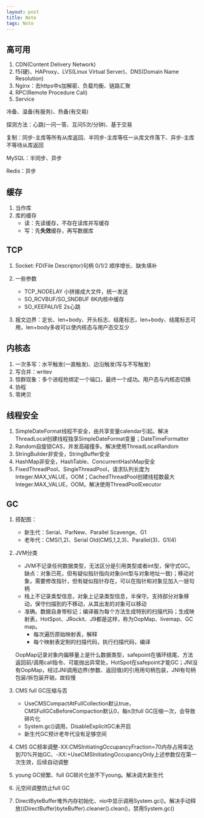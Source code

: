 ```yaml
---
layout: post
title: Note
tags: Note
---
```


## 高可用

1. CDN(Content Delivery Network)
2. f5(硬)、HAProxy、LVS(Linux Virtual Server)、DNS(Domain Name Resolution)
3. Nginx：去https中s加解密、负载均衡、链路汇聚
4. RPC(Remote Procedure Call)
5. Service

冷备、温备(有服务)、热备(有交易)

探测方法：心跳(一问一答、互问5次/分钟)、基于交易

复制：同步-主库等所有从库返回、半同步-主库等任一从库文件落下、异步-主库不等待从库返回

MySQL：半同步、异步

Redis：异步

## 缓存

1. 当作库
2. 库的缓存
	- 读：先读缓存，不存在读库并写缓存
	- 写：先**失效**缓存，再写数据库

## TCP

1. Socket: FD(File Descriptor)句柄 0/1/2 顺序增长、缺失填补
2. 一些参数
	- TCP_NODELAY 小拼接成大文件，统一发送
	- SO_RCVBUF/SO_SNDBUF 8K内核中缓存
	- SO_KEEPALIVE 2s心跳

3. 报文边界：定长、len+body、开头标志、结尾标志，len+body、结尾标志可用，len+body多收可以使内核态与用户态交互少

## 内核态

1. 一次多写：水平触发(一直触发)、边沿触发(写与不写触发)
2. 写合并：writev
3. 惊群现象：多个进程抢绑定一个端口，最终一个成功。用户态与内核态切换
4. 协程
5. 零拷贝

## 线程安全

1. SimpleDateFormat线程不安全，由共享变量calendar引起。解决ThreadLocal创建线程独享SimpleDateFormat变量；DateTimeFormatter
2. Random自旋锁CAS，并发高碰撞多。解决使用ThreadLocalRandom
3. StringBuilder非安全，StringBuffer安全
4. HashMap非安全，HashTable、ConcurrentHashMap安全
5. FixedThreadPool、SingleThreadPool，请求队列长度为Integer.MAX_VALUE，OOM；CachedThreadPool创建线程数最大Integer.MAX_VALUE，OOM。解决使用ThreadPoolExecutor

## GC

1. 搭配图：
	- 新生代：Serial、ParNew、Parallel Scavenge、G1
	- 老年代：CMS(1,2)、Serial Old(CMS,1,2,3)、Parallel(3)、G1(4)

2. JVM分类
	- JVM不记录任何数据类型，无法区分是引用类型或者int型，保守式GC。缺点：对象已死，但有疑似指针指向对象(int型与对象地址一致)；移动对象，需要修改指针，但有疑似指针存在，可以在指针和对象见加入一层句柄
	- 栈上不记录类型信息，对象上记录类型信息，半保守。支持部分对象移动，保守扫描到的不移动，从其出发的对象可以移动
	- 准确。数据自身带标记；编译器为每个方法生成特别的扫描代码；生成映射表，HotSpot、JRockit、J9都是这样，称为OopMap、livemap、GC map。
		- 每次遍历原始映射表，解释
		- 每个映射表定制的扫描代码，执行扫描代码，编译
	
	OopMap记录对象内偏移量上是什么数据类型，safepoint在循环结尾、方法返回前/调用call指令、可能抛出异常处，HotSpot在safepoint才能GC；JNI没有OopMap，经过JNI调用边界(参数、返回值)的引用用句柄包装，JNI有句柄包装/拆包装开销，故较慢
3. CMS full GC压缩与否
	- UseCMSCompactAtFullCollection默认true，CMSFullGCsBeforeCompaction默认0，每n次full GC压缩一次，会导致碎片化
	- System.gc()调用，DisableExplicitGC未开启
	- 新生代GC预计老年代没有足够空间
4. CMS GC频率调整-XX:CMSInitiatingOccupancyFraction=70内存占用率达到70%开始GC、-XX:+UseCMSInitiatingOccupancyOnly上述参数仅在第一次生效，后续自动调整
5. young GC频繁、full GC碎片化放不下young。解决调大新生代
6. 元空间调整防止full GC
7. DirectByteBuffer堆外内存初始化、nio中显示调用System.gc()。解决手动释放((DirectBuffer)byteBuffer).cleaner().clean()，禁用System.gc()